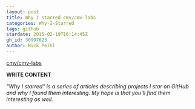 ```yaml
---
layout: post
title: Why I starred cmv/cmv-labs
categories: Why-I-Starred
tags: github
stardate: 2015-02-19T16:14:45Z
gh_id: 30997623
author: Nick Peihl
---
```


[cmv/cmv-labs](star.repo.html_url)

**WRITE CONTENT**

*"Why I starred" is a series of articles describing projects I star on GitHub and why I found them interesting. My hope is that you'll find them interesting as well.*

